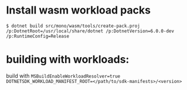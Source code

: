 # Install wasm workload packs

`$ dotnet build src/mono/wasm/tools/create-pack.proj /p:DotnetRoot=/usr/local/share/dotnet /p:DotnetVersion=6.0.0-dev /p:RuntimeConfig=Release`

# building with workloads:

build with `MSBuildEnableWorkloadResolver=true DOTNETSDK_WORKLOAD_MANIFEST_ROOT=</path/to/sdk-manifests>/<version>`
